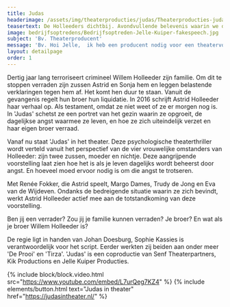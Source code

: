 ```yaml
---
title: Judas
headerimage: /assets/img/theaterproducties/judas/Theaterproducties-judas-Jelle-Kuiper.jpg
teasertext: De Holleeders dichtbij. Avondvullende belevenis waarin we de Holleeders van dichtbij volgen.
image: bedrijfsoptredens/Bedrijfsoptreden-Jelle-Kuiper-fakespeech.jpg
subject: 'Bv. Theaterproducent'
message: 'Bv. Hoi Jelle,  ik heb een producent nodig voor een theatervoorstelling die ik op aan het zetten ben. Wil je een keertje koffie drinken? Groetjes, Charlotte'
layout: detailpage
order: 1
---
```


Dertig jaar lang terroriseert crimineel Willem Holleeder zijn familie. Om dit te stoppen verraden zijn zussen Astrid en Sonja hem en leggen belastende verklaringen tegen hem af. Het komt hen duur te staan. Vanuit de gevangenis regelt hun broer hun liquidatie. In 2016 schrijft Astrid Holleeder haar verhaal op. Als testament, omdat ze niet weet of ze er morgen nog is. In 'Judas' schetst ze een portret van het gezin waarin ze opgroeit, de dagelijkse angst waarmee ze leven, en hoe ze zich uiteindelijk verzet en haar eigen broer verraad.

Vanaf nu staat 'Judas' in het theater. Deze psychologische theaterthriller wordt verteld vanuit het
perspectief van de vier vrouwelijke omstanders van Holleeder: zijn twee zussen, moeder en nichtje. Deze aangrijpende voorstelling laat zien hoe het is als je leven dagelijks wordt beheerst door angst. En hoeveel moed ervoor nodig is om die angst te trotseren.

Met Renée Fokker, die Astrid speelt, Margo Dames, Trudy de Jong en Eva van de Wijdeven. Ondanks de bedreigende situatie waarin ze zich bevindt, werkt Astrid Holleeder actief mee aan de
totstandkoming van deze voorstelling.

Ben jij een verrader? Zou jij je familie kunnen verraden? Je broer? En wat als je broer Willem
Holleeder is?

De regie ligt in handen van Johan Doesburg, Sophie Kassies is verantwoordelijk voor het script.
Eerder werkten zij beiden aan onder meer 'De Prooi' en 'Tirza'. 'Judas' is een coproductie van Senf Theaterpartners, Kik Productions en Jelle Kuiper Producties.

{% include block/block.video.html src="https://www.youtube.com/embed/L7urQeg7KZ4" %}
{% include elements/button.html text="Judas in theater" href="https://judasintheater.nl/" %}
